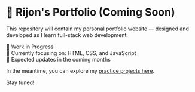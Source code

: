 # 🚀 Rijon's Portfolio (Coming Soon)

This repository will contain my personal portfolio website — designed and developed as I learn full-stack web development.

🔧 Work in Progress  
🧠 Currently focusing on: HTML, CSS, and JavaScript  
📅 Expected updates in the coming months

In the meantime, you can explore my [practice projects here](https://github.com/Rijon-khan006/html-css-practice-files).

Stay tuned!

